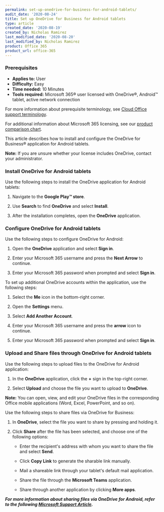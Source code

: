 ```yaml
---
permalink: set-up-onedrive-for-business-for-android-tablets/
audit_date: '2020-08-24'
title: Set up OneDrive for Business for Android tablets
type: article
created_date: '2020-08-19'
created_by: Nicholas Ramirez
last_modified_date: '2020-08-20'
last_modified_by: Nicholas Ramirez
product: Office 365
product_url: office-365
---
```


### Prerequisites

- **Applies to:** User
- **Difficulty:** Easy
- **Time needed:** 10 Minutes
- **Tools required:** Microsoft 365&reg; user licensed with OneDrive&reg;, Android&trade; tablet, active network connection

For more information about prerequisite terminology, see [Cloud Office support terminology](/support/how-to/cloud-office-support-terminology).

For additional information about Microsoft 365 licensing, see our [product comparison chart](https://www.rackspace.com/sites/default/files/2020-06/Rackspace-Data-Sheet-Microsoft-365-Plans-and-Pricing-Sheet-CLO-TSK-1487.pdf).

This article describes how to install and configure the OneDrive for Business&reg; application for Android tablets.

**Note:** If you are unsure whether your license includes OneDrive, contact your administrator.

### Install OneDrive for Android tablets

Use the following steps to install the OneDrive application for Android tablets:

1. Navigate to the **Google Play&trade; store**.

2. Use **Search** to find **OneDrive** and select **Install**.

3. After the installation completes, open the **OneDrive** application.

### Configure OneDrive for Android tablets

Use the following steps to configure OneDrive for Android:

1. Open the **OneDrive** application and select **Sign in**.

2. Enter your Microsoft 365 username and press the **Next Arrow** to continue.

3. Enter your Microsoft 365 password when prompted and select **Sign in**.

To set up additional OneDrive accounts within the application, use the following steps:

1. Select the **Me** icon in the bottom-right corner.

2. Open the **Settings** menu.

3. Select **Add Another Account**.

4. Enter your Microsoft 365 username and press the **arrow** icon to continue.

5. Enter your Microsoft 365 password when prompted and select **Sign in**.

### Upload and Share files through OneDrive for Android tablets

Use the following steps to upload files to the OneDrive for Android application:

1. In the **OneDrive** application, click the **+** sign in the top-right corner.

2. Select **Upload** and choose the file you want to upload to **OneDrive**.

**Note:** You can open, view, and edit your OneDrive files in the corresponding Office mobile applications
(Word, Excel, PowerPoint, and so on).

Use the following steps to share files via OneDrive for Business:

1. In **OneDrive**, select the file you want to share by pressing and holding it.

2. Click **Share** after the file has been selected, and choose one of the following options:

     - Enter the recipient's address with whom you want to share the file and select **Send**.

     - Click **Copy Link** to generate the sharable link manually.

     - Mail a shareable link through your tablet's default mail application.

     - Share the file through the **Microsoft Teams** application.

     - Share through another application by clicking **More apps**.


***For more information about sharing files via OneDrive for Android, refer to the following [Microsoft Support Article](https://support.microsoft.com/en-us/office/share-files-in-onedrive-for-android-69147161-d132-4170-ad63-7d241fa8e6dc#OS_Type=OneDrive_-_Business).***

